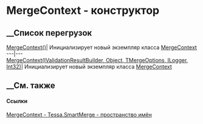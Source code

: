 # MergeContext<TMergeOptions> \- конструктор
##  __Список перегрузок
[MergeContext<TMergeOptions>()](M_Tessa_SmartMerge_MergeContext_1__ctor.htm)|
Инициализирует новый экземпляр класса
[MergeContext<TMergeOptions>](T_Tessa_SmartMerge_MergeContext_1.htm)  
---|---  
[MergeContext<TMergeOptions>(IValidationResultBuilder, Object, TMergeOptions,
ILogger, Int32)](M_Tessa_SmartMerge_MergeContext_1__ctor_1.htm)|
Инициализирует новый экземпляр класса
[MergeContext<TMergeOptions>](T_Tessa_SmartMerge_MergeContext_1.htm)  
##  __См. также
#### Ссылки
[MergeContext<TMergeOptions> \- ](T_Tessa_SmartMerge_MergeContext_1.htm)
[Tessa.SmartMerge - пространство имён](N_Tessa_SmartMerge.htm)
